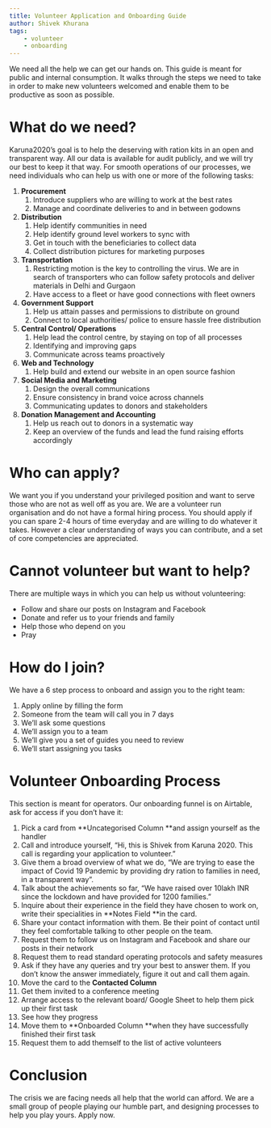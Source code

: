 ```yaml
---
title: Volunteer Application and Onboarding Guide
author: Shivek Khurana
tags:
	- volunteer
	- onboarding
---
```


We need all the help we can get our hands on. This guide is meant for public and internal consumption. It walks through the steps we need to take in order to make new volunteers welcomed and enable them to be productive as soon as possible.

# What do we need?

Karuna2020’s goal is to help the deserving with ration kits in an open and transparent way. All our data is available for audit publicly, and we will try our best to keep it that way.
For smooth operations of our processes, we need individuals who can help us with one or more of the following tasks:

1. **Procurement**
   1. Introduce suppliers who are willing to work at the best rates
   2. Manage and coordinate deliveries to and in between godowns
2. **Distribution**
   1. Help identify communities in need
   2. Help identify ground level workers to sync with
   3. Get in touch with the beneficiaries to collect data
   4. Collect distribution pictures for marketing purposes
3. **Transportation**
   1. Restricting motion is the key to controlling the virus. We are in search of transporters who can follow safety protocols and deliver materials in Delhi and Gurgaon
   2. Have access to a fleet or have good connections with fleet owners
4. **Government Support**
   1. Help us attain passes and permissions to distribute on ground
   2. Connect to local authorities/ police to ensure hassle free distribution
5. **Central Control/ Operations**
   1. Help lead the control centre, by staying on top of all processes
   2. Identifying and improving gaps
   3. Communicate across teams proactively
6. **Web and Technology**
   1. Help build and extend our website in an open source fashion
7. **Social Media and Marketing**
   1. Design the overall communications
   2. Ensure consistency in brand voice across channels
   3. Communicating updates to donors and stakeholders
8. **Donation Management and Accounting**
   1. Help us reach out to donors in a systematic way
   2. Keep an overview of the funds and lead the fund raising efforts accordingly

# Who can apply?

We want you if you understand your privileged position and want to serve those who are not as well off as you are.
We are a volunteer run organisation and do not have a formal hiring process. You should apply if you can spare 2-4 hours of time everyday and are willing to do whatever it takes.
However a clear understanding of ways you can contribute, and a set of core competencies are appreciated.

# Cannot volunteer but want to help?

There are multiple ways in which you can help us without volunteering:

- Follow and share our posts on Instagram and Facebook
- Donate and refer us to your friends and family
- Help those who depend on you
- Pray

# How do I join?

We have a 6 step process to onboard and assign you to the right team:

1. Apply online by filling the form
2. Someone from the team will call you in 7 days
3. We’ll ask some questions
4. We’ll assign you to a team
5. We’ll give you a set of guides you need to review
6. We’ll start assigning you tasks

# Volunteer Onboarding Process

This section is meant for operators. Our onboarding funnel is on Airtable, ask for access if you don’t have it:

1. Pick a card from **Uncategorised Column **and assign yourself as the handler
2. Call and introduce yourself, “Hi, this is Shivek from Karuna 2020. This call is regarding your application to volunteer.”
3. Give them a broad overview of what we do, “We are trying to ease the impact of Covid 19 Pandemic by providing dry ration to families in need, in a transparent way”.
4. Talk about the achievements so far, “We have raised over 10lakh INR since the lockdown and have provided for 1200 families.”
5. Inquire about their experience in the field they have chosen to work on, write their specialities in **Notes Field **in the card.
6. Share your contact information with them. Be their point of contact until they feel comfortable talking to other people on the team.
7. Request them to follow us on Instagram and Facebook and share our posts in their network
8. Request them to read standard operating protocols and safety measures
9. Ask if they have any queries and try your best to answer them. If you don’t know the answer immediately, figure it out and call them again.
10. Move the card to the **Contacted Column**
11. Get them invited to a conference meeting
12. Arrange access to the relevant board/ Google Sheet to help them pick up their first task
13. See how they progress
14. Move them to **Onboarded Column **when they have successfully finished their first task
15. Request them to add themself to the list of active volunteers

# Conclusion

The crisis we are facing needs all help that the world can afford. We are a small group of people playing our humble part, and designing processes to help you play yours.
Apply now.
